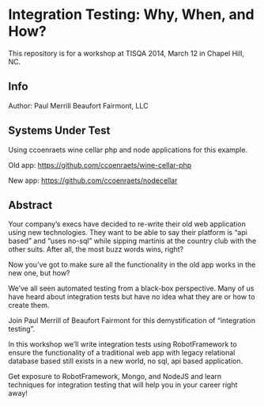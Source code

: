 # Integration Testing: Why, When, and How? #

This repository is for a workshop at TISQA 2014, March 12 in Chapel Hill, NC. 

## Info ##
Author: Paul Merrill
Beaufort Fairmont, LLC


## Systems Under Test ##
Using ccoenraets wine cellar php and node applications for this example.

Old app:
https://github.com/ccoenraets/wine-cellar-php

New app:
https://github.com/ccoenraets/nodecellar


## Abstract ##
Your company’s execs have decided to re-write their old web application using new technologies.  They want to be able to say their platform is “api based” and “uses no-sql” while sipping martinis at the country club with the other suits.  After all, the most buzz words wins, right?

Now you’ve got to make sure all the functionality in the old app works in the new one, but how?

We’ve all seen automated testing from a black-box perspective.  Many of us have heard about integration tests but have no idea what they are or how to create them.

Join Paul Merrill of Beaufort Fairmont for this demystification of “integration testing”.

In this workshop we’ll write integration tests using RobotFramework to ensure the functionality of a traditional web app with legacy relational database based still exists in a new world, no sql, api based application.

Get exposure to RobotFramework, Mongo, and NodeJS and learn techniques for integration testing that will help you in your career right away!





